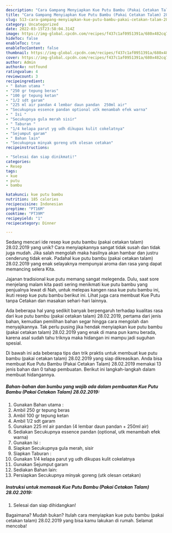 ```yaml
---
description: "Cara Gampang Menyiapkan Kue Putu Bambu (Pakai Cetakan Talam) 28.02.2019 yang Lezat"
title: "Cara Gampang Menyiapkan Kue Putu Bambu (Pakai Cetakan Talam) 28.02.2019 yang Lezat"
slug: 513-cara-gampang-menyiapkan-kue-putu-bambu-pakai-cetakan-talam-28022019-yang-lezat
category: Uncategorized
date: 2022-03-15T23:58:04.314Z
image: https://img-global.cpcdn.com/recipes/f437c1af0951391a/680x482cq70/kue-putu-bambu-pakai-cetakan-talam-28022019-foto-resep-utama.jpg
hideToc: false
enableToc: true
enableTocContent: false
thumbnail: https://img-global.cpcdn.com/recipes/f437c1af0951391a/680x482cq70/kue-putu-bambu-pakai-cetakan-talam-28022019-foto-resep-utama.jpg
cover: https://img-global.cpcdn.com/recipes/f437c1af0951391a/680x482cq70/kue-putu-bambu-pakai-cetakan-talam-28022019-foto-resep-utama.jpg
author: Admin
authorAv: notfound
ratingvalue: 4
reviewcount: 3
recipeingredient:
- " Bahan utama "
- "250 gr tepung beras"
- "100 gr tepung ketan"
- "1/2 sdt garam"
- "225 ml air pandan 4 lembar daun pandan  250ml air"
- "Secukupnya essence pandan optional utk menambah efek warna"
- " Isi "
- "Secukupnya gula merah sisir"
- " Taburan "
- "1/4 kelapa parut yg udh dikupas kulit cokelatnya"
- "Sejumput garam"
- " Bahan lain"
- "Secukupnya minyak goreng utk olesan cetakan"
recipeinstructions:

- "Selesai dan siap dinikmati!"
categories:
- Resep
tags:
- kue
- putu
- bambu

katakunci: kue putu bambu 
nutrition: 185 calories
recipecuisine: Indonesian
preptime: "PT16M"
cooktime: "PT39M"
recipeyield: "1"
recipecategory: Dinner

---
```





Sedang mencari ide resep kue putu bambu (pakai cetakan talam) 28.02.2019 yang unik? Cara menyiapkannya sangat tidak susah dan tidak juga mudah. Jika salah mengolah maka hasilnya akan hambar dan justru cenderung tidak enak. Padahal kue putu bambu (pakai cetakan talam) 28.02.2019 yang enak selayaknya mempunyai aroma dan rasa yang dapat memancing selera Kita.





Jajanan tradisional kue putu memang sangat melegenda. Dulu, saat sore menjelang malam kita pasti sering menikmati kue putu bambu yang penjualnya lewat di Nah, untuk melepas kangen rasa kue putu bambu ini, ikuti resep kue putu bambu berikut ini. Lihat juga cara membuat Kue Putu tanpa Cetakan dan masakan sehari-hari lainnya.

Ada beberapa hal yang sedikit banyak berpengaruh terhadap kualitas rasa dari kue putu bambu (pakai cetakan talam) 28.02.2019, pertama dari jenis bahan, kemudian pemilihan bahan segar hingga cara mengolah dan menyajikannya. Tak perlu pusing jika hendak menyiapkan kue putu bambu (pakai cetakan talam) 28.02.2019 yang enak di mana pun kamu berada, karena asal sudah tahu triknya maka hidangan ini mampu jadi suguhan spesial.






Di bawah ini ada beberapa tips dan trik praktis untuk membuat kue putu bambu (pakai cetakan talam) 28.02.2019 yang siap dikreasikan. Anda bisa membuat Kue Putu Bambu (Pakai Cetakan Talam) 28.02.2019 memakai 13 jenis bahan dan 0 tahap pembuatan. Berikut ini langkah-langkah dalam membuat hidangannya.

<!--inarticleads1-->

##### Bahan-bahan dan bumbu yang wajib ada dalam pembuatan Kue Putu Bambu (Pakai Cetakan Talam) 28.02.2019:

1. Gunakan  Bahan utama :
1. Ambil 250 gr tepung beras
1. Ambil 100 gr tepung ketan
1. Ambil 1/2 sdt garam
1. Gunakan 225 ml air pandan (4 lembar daun pandan + 250ml air)
1. Sediakan Secukupnya essence pandan (optional, utk menambah efek warna)
1. Gunakan  Isi :
1. Siapkan Secukupnya gula merah, sisir
1. Siapkan  Taburan :
1. Gunakan 1/4 kelapa parut yg udh dikupas kulit cokelatnya
1. Gunakan Sejumput garam
1. Sediakan  Bahan lain:
1. Persiapkan Secukupnya minyak goreng (utk olesan cetakan)




<!--inarticleads2-->

##### Instruksi untuk memasak Kue Putu Bambu (Pakai Cetakan Talam) 28.02.2019:


1. Selesai dan siap dihidangkan!



Bagaimana? Mudah bukan? Itulah cara menyiapkan kue putu bambu (pakai cetakan talam) 28.02.2019 yang bisa kamu lakukan di rumah. Selamat mencoba!
